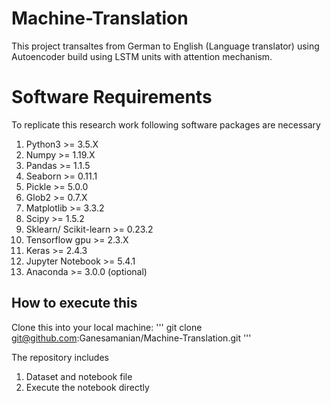 # Machine-Translation

This project transaltes from German to English (Language translator) using Autoencoder build using LSTM units with attention mechanism.

# Software Requirements 

To replicate this research work following software packages are necessary
1. Python3 >= 3.5.X
2. Numpy >= 1.19.X
3. Pandas >= 1.1.5
4. Seaborn >= 0.11.1
5. Pickle >= 5.0.0
6. Glob2 >= 0.7.X
7. Matplotlib >= 3.3.2
8. Scipy >= 1.5.2
9. Sklearn/ Scikit-learn >= 0.23.2
10. Tensorflow gpu >= 2.3.X
11. Keras >= 2.4.3
12. Jupyter Notebook >= 5.4.1
13. Anaconda >= 3.0.0 (optional)

## How to execute this
Clone this into your local machine:
'''
git clone git@github.com:Ganesamanian/Machine-Translation.git
'''

The repository includes
1. Dataset and notebook file
2. Execute the notebook directly
